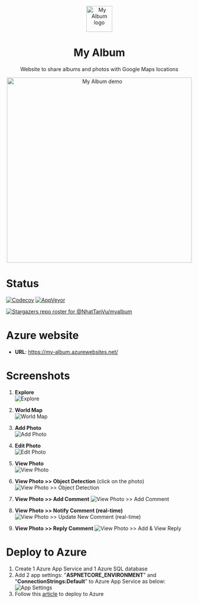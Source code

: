 <p align="center"><a href="https://github.com/NhatTanVu/myalbum"><img src="https://github.com/NhatTanVu/myalbum/raw/master/MyAlbum.WebSPA/wwwroot/logo.jpg" alt="My Album logo" width="70"/></a></p>
<h1 align="center">My Album</h1>
<p align="center">Website to share albums and photos with Google Maps locations</p>

<p align="center"><a href="https://my-album.azurewebsites.net/"><img src="https://github.com/NhatTanVu/myalbum/raw/master/_screenshots/explore.JPG" alt="My Album demo" width="500"/></a></p>

# Status
[![Codecov](https://codecov.io/gh/NhatTanVu/myalbum/branch/master/graph/badge.svg)](https://codecov.io/gh/NhatTanVu/myalbum)
[![AppVeyor](https://ci.appveyor.com/api/projects/status/4b7m4xj6fu82xtgn/branch/master?svg=true)](https://ci.appveyor.com/project/NhatTanVu/myalbum/branch/master)

[![Stargazers repo roster for @NhatTanVu/myalbum](https://reporoster.com/stars/NhatTanVu/myalbum)](https://github.com/NhatTanVu/myalbum/stargazers)
# Azure website
* **URL**: https://my-album.azurewebsites.net/
# Screenshots
1. **Explore**\
![Explore](https://raw.githubusercontent.com/NhatTanVu/myalbum/master/_screenshots/explore.JPG?raw=true)

2. **World Map**\
![World Map](https://raw.githubusercontent.com/NhatTanVu/myalbum/master/_screenshots/world_map.jpg?raw=true)

3. **Add Photo**\
![Add Photo](https://raw.githubusercontent.com/NhatTanVu/myalbum/master/_screenshots/add_photo.jpg?raw=true)

4. **Edit Photo**\
![Edit Photo](https://raw.githubusercontent.com/NhatTanVu/myalbum/master/_screenshots/edit_photo.jpg?raw=true)

5. **View Photo**\
![View Photo](https://raw.githubusercontent.com/NhatTanVu/myalbum/master/_screenshots/view_photo.JPG?raw=true)

6. **View Photo >> Object Detection** (click on the photo)
![View Photo >> Object Detection](https://raw.githubusercontent.com/NhatTanVu/myalbum/master/_screenshots/view_photo_object_detection.JPG?raw=true)

7. **View Photo >> Add Comment**
![View Photo >> Add Comment](https://raw.githubusercontent.com/NhatTanVu/myalbum/master/_screenshots/add_comment.JPG?raw=true)

8. **View Photo >> Notify Comment (real-time)**
![View Photo >> Update New Comment (real-time)](https://raw.githubusercontent.com/NhatTanVu/myalbum/master/_screenshots/notify_comment.jpg?raw=true)

9. **View Photo >> Reply Comment**
![View Photo >> Add & View Reply](https://raw.githubusercontent.com/NhatTanVu/myalbum/master/_screenshots/reply_comment.jpg?raw=true)
# Deploy to Azure
1. Create 1 Azure App Service and 1 Azure SQL database
2. Add 2 app settings: "**ASPNETCORE_ENVIRONMENT**" and "**ConnectionStrings:Default**" to Azure App Service as below:
![App Settings](https://raw.githubusercontent.com/NhatTanVu/vega/master/_screenshots/Add%20App%20Settings.PNG)
3. Follow this [article](https://docs.microsoft.com/en-us/aspnet/core/tutorials/publish-to-azure-webapp-using-vscode?view=aspnetcore-3.1) to deploy to Azure
